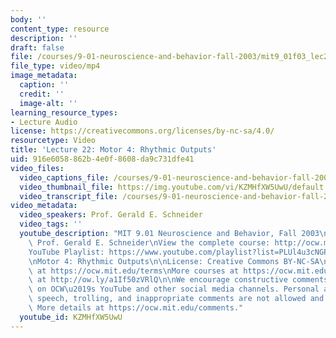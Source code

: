 ```yaml
---
body: ''
content_type: resource
description: ''
draft: false
file: /courses/9-01-neuroscience-and-behavior-fall-2003/mit9_01f03_lec22_360p_16_9.mp4
file_type: video/mp4
image_metadata:
  caption: ''
  credit: ''
  image-alt: ''
learning_resource_types:
- Lecture Audio
license: https://creativecommons.org/licenses/by-nc-sa/4.0/
resourcetype: Video
title: 'Lecture 22: Motor 4: Rhythmic Outputs'
uid: 916e6058-862b-4e0f-8608-da9c731dfe41
video_files:
  video_captions_file: /courses/9-01-neuroscience-and-behavior-fall-2003/1-QI4SA0VYEZToEdcWjLzqM4awh3ddY0T_transcript.webvtt
  video_thumbnail_file: https://img.youtube.com/vi/KZMHfXW5UwU/default.jpg
  video_transcript_file: /courses/9-01-neuroscience-and-behavior-fall-2003/1-QI4SA0VYEZToEdcWjLzqM4awh3ddY0T_transcript.pdf
video_metadata:
  video_speakers: Prof. Gerald E. Schneider
  video_tags: ''
  youtube_description: "MIT 9.01 Neuroscience and Behavior, Fall 2003\nInstructor:\
    \ Prof. Gerald E. Schneider\nView the complete course: http://ocw.mit.edu/courses/brain-and-cognitive-sciences/9-01-neuroscience-and-behavior-fall-2003\n\
    YouTube Playlist: https://www.youtube.com/playlist?list=PLUl4u3cNGP63U7FmbKD9KClb-94dyPJim\n\
    \nMotor 4: Rhythmic Outputs\n\nLicense: Creative Commons BY-NC-SA\nMore information\
    \ at https://ocw.mit.edu/terms\nMore courses at https://ocw.mit.edu\nSupport OCW\
    \ at http://ow.ly/a1If50zVRlQ\n\nWe encourage constructive comments and discussion\
    \ on OCW\u2019s YouTube and other social media channels. Personal attacks, hate\
    \ speech, trolling, and inappropriate comments are not allowed and may be removed.\
    \ More details at https://ocw.mit.edu/comments."
  youtube_id: KZMHfXW5UwU
---
```

